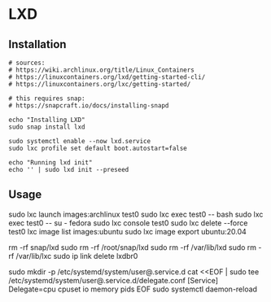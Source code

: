 # LXD
## Installation
	# sources:
	# https://wiki.archlinux.org/title/Linux_Containers
	# https://linuxcontainers.org/lxd/getting-started-cli/
	# https://linuxcontainers.org/lxc/getting-started/

	# this requires snap:
	# https://snapcraft.io/docs/installing-snapd

	echo "Installing LXD"
	sudo snap install lxd

	sudo systemctl enable --now lxd.service
	sudo lxc profile set default boot.autostart=false

	echo "Running lxd init"
	echo '' | sudo lxd init --preseed
	
## Usage
sudo lxc launch images:archlinux test0
sudo lxc exec test0 -- bash
sudo lxc exec test0 -- su - fedora
sudo lxc console test0
sudo lxc delete --force test0
lxc image list images:ubuntu
sudo lxc image export ubuntu:20.04

rm -rf snap/lxd
sudo rm -rf /root/snap/lxd
sudo rm -rf /var/lib/lxd
sudo rm -rf /var/lib/lxc
sudo ip link delete lxdbr0

sudo mkdir -p /etc/systemd/system/user@.service.d
cat <<EOF | sudo tee /etc/systemd/system/user@.service.d/delegate.conf
[Service]
Delegate=cpu cpuset io memory pids
EOF
sudo systemctl daemon-reload